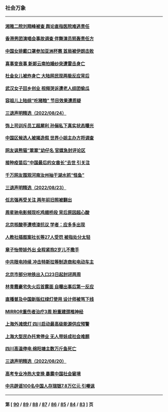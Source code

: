 ### 社会万象
---
#### [湘雅二院刘翔峰被查 舆论直指医院难逃责任](../../pages/ncid282/n13810352.md) 
#### [香港男团演唱会事故调查 伴舞演员怒轰责任方](../../pages/ncid282/n13810322.md) 
#### [中国女排戴口罩参加亚洲杯赛 首局被伊朗击败](../../pages/ncid282/n13810160.md) 
#### [喜事变丧事 新郞云南拍婚纱突遭雷击身亡](../../pages/ncid282/n13809786.md) 
#### [杜金女儿被炸身亡 大陆网民现两极反应背后](../../pages/ncid282/n13809522.md) 
#### [武汉女子回乡创业 视频哭诉遭老人组团偷瓜](../../pages/ncid282/n13809551.md) 
#### [容祖儿上陆综“吃猪粮” 节目效果遭质疑](../../pages/ncid282/n13809411.md) 
#### [三退声明精选（2022/08/24）](../../pages/ncid282/n13809543.md) 
#### [饰上司训斥员工超犀利 孙俪私下真实状态曝光](../../pages/ncid282/n13809345.md) 
#### [中国区候选人被揭造假 世界小姐主办方将调查](../../pages/ncid282/n13809332.md) 
#### [网友讽熊猫“翠翠”幼仔名 官媒急封评论区](../../pages/ncid282/n13809306.md) 
#### [接种疫苗后“中国最后的女酋长”去世 引关注](../../pages/ncid282/n13809320.md) 
#### [千万网友围观河南汝州抽干湖水抓“怪鱼”](../../pages/ncid282/n13809037.md) 
#### [三退声明精选（2022/08/23）](../../pages/ncid282/n13808848.md) 
#### [任志强再受关注 两年前旧照被翻出](../../pages/ncid282/n13808740.md) 
#### [周星驰电影频现吃鸡翅桥段 背后原因超心酸](../../pages/ncid282/n13807971.md) 
#### [北京核酸亭遭喷漆抗议 学者：应多多出现](../../pages/ncid282/n13808352.md) 
#### [人教社插图案社长等27人受罚 被指处分太轻](../../pages/ncid282/n13808054.md) 
#### [章子怡带娃外出 全程紧抱2岁儿不撒手](../../pages/ncid282/n13807946.md) 
#### [中共限电持续 冲击特斯拉等制造商和电动车主](../../pages/ncid282/n13807864.md) 
#### [北京市部分地铁出入口23日起封闭两周](../../pages/ncid282/n13807627.md) 
#### [林青霞豪宅失火后首露面 自曝出事后第一反应](../../pages/ncid282/n13807321.md) 
#### [直播普及中国新版红绿灯使用 设计师被骂下线](../../pages/ncid282/n13807280.md) 
#### [MIRROR重伤者治疗3周 盼重建颈椎神经](../../pages/ncid282/n13807297.md) 
#### [上海外滩熄灯 四川启动最高级能源供应预警](../../pages/ncid282/n13807092.md) 
#### [上海大型民办托育停业 无人带娃成社会难题](../../pages/ncid282/n13806984.md) 
#### [四川高温停电 绵阳塘主数万斤鱼死亡](../../pages/ncid282/n13806934.md) 
#### [三退声明精选（2022/08/20）](../../pages/ncid282/n13806855.md) 
#### [高考专业冷热大变换 暴露中国社会窘境](../../pages/ncid282/n13806661.md) 
#### [中共辟谣100名中国人存瑞银7.8万亿元 引嘲讽](../../pages/ncid282/n13806591.md) 

---
#### 第 [ [90](./90.md) / [89](./89.md) / [88](./88.md) / [87](./87.md) / [86](./86.md) / [85](./85.md) / [84](./84.md) / [83](./83.md) ] 页
